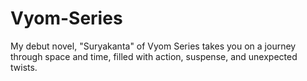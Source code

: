 # Vyom-Series
My debut novel, "Suryakanta" of Vyom Series takes you on a journey through space and time, filled with action, suspense, and unexpected twists.
